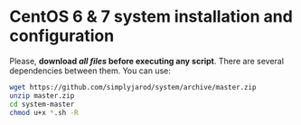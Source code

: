 # CentOS 6 & 7 system installation and configuration

Please, **download _all files_ before executing any script**. There are several dependencies between them. You can use:
```bash
wget https://github.com/simplyjarod/system/archive/master.zip
unzip master.zip
cd system-master
chmod u+x *.sh -R
```
